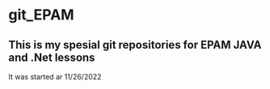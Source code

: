 # git_EPAM
## This is my spesial git repositories for EPAM JAVA and .Net lessons

It was started ar 11/26/2022
